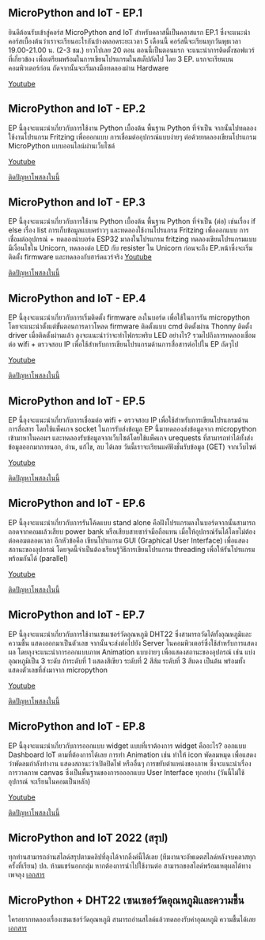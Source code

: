 

## MicroPython and IoT - EP.1
ยินดีต้อนรับเข้าสู่คอร์ส MicroPython and IoT สำหรับคลาสนี้เป็นคลาสแรก EP.1 ซึ่งจะแนะนำคอร์สเบื้องต้นว่าเราจะเรียนอะไรกันบ้างตลอดระยะเวลา 5 เดือนนี้
คอร์สนี้จะเรียนทุกวันพุธเวลา 19.00-21.00 น. (2-3 ชม.) ยาวไปเลย 20 ตอน 
ตอนนี้เป็นตอนแรก จะแนะนำการติดตั้งซอฟแวร์ที่เกี่ยวข้อง เพื่อเตรียมพร้อมในการเขียนโปรแกรมในสเต็ปถัดไป โดย 3 EP. แรกจะเรียนบนคอมพิวเตอร์ก่อน ถัดจากนั้นจะเริ่มลงมือทดลองผ่าน Hardware

[Youtube](https://youtu.be/cBd5nuv-kGM)

## MicroPython and IoT - EP.2
EP นี้ลุงจะแนะนำเกี่ยวกับการใช้งาน Python เบื้องต้น พื้นฐาน Python ที่จำเป็น จากนั้นไปทดลองใช้งานโปรแกรม Fritzing เพื่อออกแบบ การเชื่อมต่ออุปกรณ์แบบง่ายๆ ต่อด้วยทดลองเขียนโปรแกรม MicroPython แบบออนไลน์ผ่านเว็บไซต์

[Youtube](https://youtu.be/ZcMXNHP__SA)

[ติดปัญหาโพสลงในนี้](https://docs.google.com/document/d/1bckIgB4lABXJpijGlF7ecH_XOBVQwW8Vuslg-krU2hk/edit?fbclid=IwAR2ytLCjNiH33fajl6K_1Jc4_X5q8g3K1zOzQ1X0-Jxy0Qnzvci7rsvLsQQ)

## MicroPython and IoT - EP.3
EP นี้ลุงจะแนะนำเกี่ยวกับการใช้งาน Python เบื้องต้น พื้นฐาน Python ที่จำเป็น (ต่อ) เช่นเรื่อง if else เรื่อง list การเก็บข้อมูลแบบคร่าวๆ และทดลองใช้งานโปรแกรม Fritzing เพื่อออกแบบ การเชื่อมต่ออุปกรณ์ + ทดลองนำบอร์ด ESP32 มาลงในโปรแกรม fritzing ทดลองเขียนโปรแกรมแบบมีเงื่อนไขใน Unicorn, ทดลองต่อ LED กับ resister ใน Unicorn ก่อนจะถึง EP.หน้าซึ่งจะเริ่มติดตั้ง firmware และทดลองกับฮาร์ดแวร์จริง
[Youtube](https://www.youtube.com/watch?v=MwlpDhqDGGI)

[ติดปัญหาโพสลงในนี้](https://docs.google.com/document/d/1vuDYAjATS575yV2Ho0rsL6iWGbib2unOg8EnYIPWsC8/edit?fbclid=IwAR2kNw3EjQvUVzS4sihHIS-2NzS6HLbmMz29VlKP_VMm9CbybXAcUmNvTWo)

## MicroPython and IoT - EP.4
EP นี้ลุงจะแนะนำเกี่ยวกับการเริ่มติดตั้ง firmware ลงในบอร์ด เพื่อใช้ในการรัน micropython โดยจะแนะนำตั้งแต่ขั้นตอนการดาวโหลด firmware ติดตั้งแบบ cmd ติดตั้งผ่าน Thonny ติดตั้ง driver เมื่อติดตั้งผ่านแล้ว ลุงจะแนะนำว่าจะทำไฟกระพริบ LED อย่างไร? รวมไปถึงการทดลองเชื่อมต่อ wifi + ตรวจสอบ IP เพื่อใช้สำหรับการเขียนโปรแกรมด้านการสื่อสารต่อไปใน EP ถัดๆไป

[Youtube](https://youtu.be/qFQBH_r0HVg)

[ติดปัญหาโพสลงในนี้](https://docs.google.com/document/d/1j9iEMa2QaaRqWNzS-zIv7eBnp0vN4j0pvr4Z4WXgSkk/edit?fbclid=IwAR2ytLCjNiH33fajl6K_1Jc4_X5q8g3K1zOzQ1X0-Jxy0Qnzvci7rsvLsQQ)


## MicroPython and IoT - EP.5
EP นี้ลุงจะแนะนำเกี่ยวกับการเชื่อมต่อ wifi + ตรวจสอบ IP เพื่อใช้สำหรับการเขียนโปรแกรมด้านการสื่อสาร โดยใช้แพ็คเกจ socket ในการรับส่งข้อมูล EP นี้มาทดลองส่งข้อมูลจาก micropython เข้ามาหาในคอมฯ และทดลองรับข้อมูลจากเว็บไซต์โดยใช้แพ็คเกจ urequests ที่สามารถทำได้ทั้งส่งข้อมูลออกมาภายนอก, อ่าน, แก้ไข, ลบ ได้เลย วันนี้เราจะเรียนแค่ฟังชั่นรับข้อมูล (GET) จากเว็บไซต์

[Youtube](https://youtu.be/vpnkNhM6dS8)

[ติดปัญหาโพสลงในนี้](https://docs.google.com/document/d/1SP5vI7UcS-7Z9oDs8lZCAZBZLT5MmFILG6RiWZldPRI/edit?fbclid=IwAR0GEUP1uyUOTbvjEeGTAS6GJUiS4WRz4M78AaNox42AoAZWu6ywpMi9f7Q) 


## MicroPython and IoT - EP.6
EP นี้ลุงจะแนะนำเกี่ยวกับการรันโค้ดแบบ stand alone คือฝังโปรแกรมลงในบอร์ดจากนั้นสามารถถอดจากคอมแล้วเสียบ power bank หรือเสียบสายชาร์จมือถือแทน เมื่อให้อุปกรณ์รันได้โดยไม่ต้องต่อคอมตลอดเวลา อีกหัวข้อคือ เขียนโปรแกรม GUI (Graphical User Interface) เพื่อแสดงสถานะของอุปกรณ์ โดยจุดนี้จำเป็นต้องเรียนรู้วิธีการเขียนโปรแกรม threading เพื่อให้รันโปรแกรมพร้อมกันได้ (parallel)

[Youtube](https://youtu.be/lDACU3ASOTE)

[ติดปัญหาโพสลงในนี้](https://docs.google.com/document/d/1UCQ5_V_A8vEGrRtCIJRNqEx_cY3CU562We3YhCUWen0/edit?fbclid=IwAR3dsYxSxSizAeFHYHmnc4_uTQghLcxw2YzZCgLMyPr2d5U77tU1B5l1XEo)

## MicroPython and IoT - EP.7
EP นี้ลุงจะแนะนำเกี่ยวกับการใช้งานเซนเซอร์วัดอุณหภูมิ DHT22 ซึ่งสามารถวัดได้ทั้งอุณหภูมิและความชื้น แสดงออกมาเป็นตัวเลข จากนั้นจะส่งต่อไปยัง Server ในคอมพิวเตอร์ซึ่งใช้สำหรับการแสดงผล โดยลุงจะแนะนำการออกแบบภาพ Animation แบบง่ายๆ เพื่อแสดงสถานะของอุปกรณ์ เช่น แบ่งอุณหภูมิเป็น 3 ระดับ ถ้าระดับที่ 1 แสดงสีเขียว ระดับที่ 2 สีส้ม ระดับที่ 3 สีแดง เป็นต้น พร้อมทั้งแสดงตัวเลขที่ส่งมาจาก micropython

[Youtube](https://www.youtube.com/watch?v=gND3wU6Ve9c)

[ติดปัญหาโพสลงในนี้](https://docs.google.com/document/d/14E68bf9TmAnh-qag7k2ugiPhLDdI5znKMtTSHreaBeU/edit)

## MicroPython and IoT - EP.8
EP นี้ลุงจะแนะนำเกี่ยวกับการออกแบบ widget แบบที่เราต้องการ widget คืออะไร? ออกแบบ Dashboard IoT ตามที่ต้องการได้เลย การทำ Animation เช่น ทำให้ icon พัดลมหมุด เพื่อแสดงว่าพัดลมกำลังทำงาน แสดงสถานะว่าเปิดปิดไฟ หรืออื่นๆ การขยับตำแหน่งของภาพ ซึ่งจะแนะนำเรื่องการวาดภาพ canvas ซึ่งเป็นพื้นฐานของการอออกแบบ User Interface ทุกอย่าง (วันนี้ไม่ใช้อุปกรณ์ จะเรียนในคอมเป็นหลัก)

[Youtube](https://www.youtube.com/watch?v=Go7HrVB1Hfc)

[ติดปัญหาโพสลงในนี้](https://docs.google.com/document/d/1t65IApqsby6dlL34JzNxi_miMfHbme4DY77pFJRqgRI/edit?fbclid=IwAR1X-5l1c186SN0WM9LJN5Ju42FbI2FUc8UQ-IxMzXf-lNtIBkWARD5yGD8)


## MicroPython and IoT  2022 (สรุป)
ทุกท่านสามารถอ่านสไลด์สรุปตามคลิปที่ลุงได้จากลิ้งค์นี้ได้เลย (ทีมงานจะอัพเดตสไลด์หลังจบคลาสทุกครั้งที่เรียน)
ปล. ห้ามแชร์นอกกลุ่ม หากต้องการนำไปใช้งานต่อ สามารถขอสไลด์พร้อมเหตุผลได้ทางเพจลุง
[เอกสาร](https://docs.google.com/presentation/d/1_1FCfPw0jBonC5XosxLK4fRELLSJvSmx8UCFxA2WFMw/edit?fbclid=IwAR2-eAlgV1iZ7yBxv4Qk2UaRlY-tvB2mjHskvxq4XQizhFyS5e7ndScCNJI#slide=id.g1280de1851a_0_132)


## MicroPython +  DHT22 เซนเซอร์วัดอุณหภูมิและความชื้น
ใครอยากทดลองเรื่องเซนเซอร์วัดอุณหภูมิ สามารถอ่านสไลด์แล้วทดลองรับค่าอุณหภูมิ ความชื้นได้เลย
[เอกสาร](https://docs.google.com/presentation/d/1lvkxO6l8L7wNngWUn45vX4Lg36mbvBpd5UnYwMLnxSU/edit?fbclid=IwAR1kE-ISwKETE66d7cZctfAj3RkGKFs7YRJr4uiyNCVX1eSs5K_mKxkRBqA#slide=id.g1324fb0ca6d_0_132)